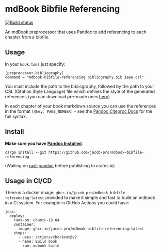 # mdBook Bibfile Referencing

[![Build status](https://github.com/jacob-pro/mdbook-bibfile-referencing/actions/workflows/rust.yml/badge.svg)](https://github.com/jacob-pro/mdbook-bibfile-referencing/actions)

An mdBook preprocessor that uses Pandoc to add referencing to each chapter from a bibfile.

## Usage

In your `book.toml` just specify:

```
[preprocessor.bibliography]
command = "mdbook-bibfile-referencing bibliography.bib ieee.csl"
```

You must include the path to the bibliography, followed by the path to your CSL (Citation Style Language) file
which defines the style of the generated references 
(you can download pre-made ones [here](https://github.com/citation-style-language/styles)).

In each chapter of your book markdown source you can use the references in the format `[@key, PAGE_NUMBER]` -
see the [Pandoc Citeproc Docs](https://pandoc.org/demo/example19/Extension-citations.html) for the full syntax.

## Install

**Make sure you have [Pandoc Installed](https://pandoc.org/installing.html)**.

```
cargo install --git https://github.com/jacob-pro/mdbook-bibfile-referencing
```

(Waiting on [rust-pandoc](https://github.com/oli-obk/rust-pandoc/issues/40) 
before publishing to crates.io)

## Usage in CI/CD

There is a docker image: `ghcr.io/jacob-pro/mdbook-bibfile-referencing:latest` provided to make it simple and fast to 
build an mdbook in a CI system. For example in GitHub Actions you could have:

```
jobs:
  deploy:
    runs-on: ubuntu-18.04
    container:
      image: ghcr.io/jacob-pro/mdbook-bibfile-referencing:latest
    steps:
      - uses: actions/checkout@v2
      - name: Build book
        run: mdbook build
```
